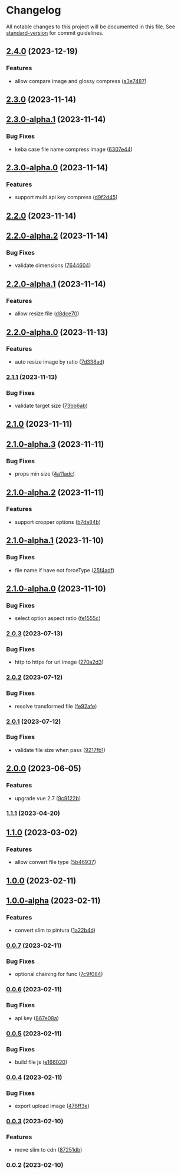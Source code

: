 # Changelog

All notable changes to this project will be documented in this file. See [standard-version](https://github.com/conventional-changelog/standard-version) for commit guidelines.

## [2.4.0](https://github.com/vuthanhbayit/upload-image/compare/v2.3.0...v2.4.0) (2023-12-19)


### Features

* allow compare image and glossy compress ([a3e7487](https://github.com/vuthanhbayit/upload-image/commit/a3e7487a714d86fa9a88e2e216132ccbd06d356b))

## [2.3.0](https://github.com/vuthanhbayit/upload-image/compare/v2.3.0-alpha.1...v2.3.0) (2023-11-14)

## [2.3.0-alpha.1](https://github.com/vuthanhbayit/upload-image/compare/v2.3.0-alpha.0...v2.3.0-alpha.1) (2023-11-14)


### Bug Fixes

* keba case file name compress image ([6307e44](https://github.com/vuthanhbayit/upload-image/commit/6307e442927cc32537c9d927b5533aa2e27b2c6a))

## [2.3.0-alpha.0](https://github.com/vuthanhbayit/upload-image/compare/v2.2.0...v2.3.0-alpha.0) (2023-11-14)


### Features

* support multi api key compress ([d9f2d45](https://github.com/vuthanhbayit/upload-image/commit/d9f2d458d0169d12563d79f961504d5c1f80f6e0))

## [2.2.0](https://github.com/vuthanhbayit/upload-image/compare/v2.2.0-alpha.2...v2.2.0) (2023-11-14)

## [2.2.0-alpha.2](https://github.com/vuthanhbayit/upload-image/compare/v2.2.0-alpha.1...v2.2.0-alpha.2) (2023-11-14)


### Bug Fixes

* validate dimensions ([7644604](https://github.com/vuthanhbayit/upload-image/commit/76446047ba19ae43e0305329f2cfbf537256e42c))

## [2.2.0-alpha.1](https://github.com/vuthanhbayit/upload-image/compare/v2.2.0-alpha.0...v2.2.0-alpha.1) (2023-11-14)


### Features

* allow resize file ([d8dce70](https://github.com/vuthanhbayit/upload-image/commit/d8dce7062a08f0332cae118c363f12d22518f740))

## [2.2.0-alpha.0](https://github.com/vuthanhbayit/upload-image/compare/v2.1.1...v2.2.0-alpha.0) (2023-11-13)


### Features

* auto resize image by ratio ([7d338ad](https://github.com/vuthanhbayit/upload-image/commit/7d338ad95961e08db6441659fd5ef7aa2f96ec6b))

### [2.1.1](https://github.com/vuthanhbayit/upload-image/compare/v2.1.0...v2.1.1) (2023-11-13)


### Bug Fixes

* validate target size ([73bb6ab](https://github.com/vuthanhbayit/upload-image/commit/73bb6ab50637d9ab657da132ebb1f7876b9077eb))

## [2.1.0](https://github.com/vuthanhbayit/upload-image/compare/v2.1.0-alpha.3...v2.1.0) (2023-11-11)

## [2.1.0-alpha.3](https://github.com/vuthanhbayit/upload-image/compare/v2.1.0-alpha.2...v2.1.0-alpha.3) (2023-11-11)


### Bug Fixes

* props min size ([4a11adc](https://github.com/vuthanhbayit/upload-image/commit/4a11adc42f886e86c1935895f712bc0190ecd57f))

## [2.1.0-alpha.2](https://github.com/vuthanhbayit/upload-image/compare/v2.1.0-alpha.1...v2.1.0-alpha.2) (2023-11-11)


### Features

* support cropper options ([b7da84b](https://github.com/vuthanhbayit/upload-image/commit/b7da84baf987d2caa4ac552c3b72afa1997e2cb0))

## [2.1.0-alpha.1](https://github.com/vuthanhbayit/upload-image/compare/v2.1.0-alpha.0...v2.1.0-alpha.1) (2023-11-10)


### Bug Fixes

* file name if have not forceType ([25f4adf](https://github.com/vuthanhbayit/upload-image/commit/25f4adfc9dc4826397a1beac0c0aa9697fa19c4c))

## [2.1.0-alpha.0](https://github.com/vuthanhbayit/upload-image/compare/v2.0.3...v2.1.0-alpha.0) (2023-11-10)


### Bug Fixes

* select option aspect ratio ([fe1555c](https://github.com/vuthanhbayit/upload-image/commit/fe1555cb384a9ef1b82bde15dffe98a433895d40))

### [2.0.3](https://github.com/vuthanhbayit/upload-image/compare/v2.0.2...v2.0.3) (2023-07-13)


### Bug Fixes

* http to https for url image ([270a2d3](https://github.com/vuthanhbayit/upload-image/commit/270a2d37660dfb0b927b486841bbf6596e1292da))

### [2.0.2](https://github.com/vuthanhbayit/upload-image/compare/v2.0.1...v2.0.2) (2023-07-12)


### Bug Fixes

* resolve transformed file ([fe92afe](https://github.com/vuthanhbayit/upload-image/commit/fe92afefd90bfda1067714e7dcd5ce658ae3c140))

### [2.0.1](https://github.com/vuthanhbayit/upload-image/compare/v2.0.0...v2.0.1) (2023-07-12)


### Bug Fixes

* validate file size when pass ([9217fb1](https://github.com/vuthanhbayit/upload-image/commit/9217fb1e220710d4624c91510ee40468480857ee))

## [2.0.0](https://github.com/vuthanhbayit/upload-image/compare/v1.1.1...v2.0.0) (2023-06-05)


### Features

* upgrade vue 2.7 ([9c9122b](https://github.com/vuthanhbayit/upload-image/commit/9c9122b69b425e5f399367b9810f27581a074764))

### [1.1.1](https://github.com/vuthanhbayit/upload-image/compare/v1.1.0...v1.1.1) (2023-04-20)

## [1.1.0](https://github.com/vuthanhbayit/upload-image/compare/v1.0.0...v1.1.0) (2023-03-02)


### Features

* allow convert file type ([5b46937](https://github.com/vuthanhbayit/upload-image/commit/5b46937e34fa86aef0d0ea534a48aeca1ba261b9))

## [1.0.0](https://github.com/vuthanhbayit/upload-image/compare/v1.0.0-alpha...v1.0.0) (2023-02-11)

## [1.0.0-alpha](https://github.com/vuthanhbayit/upload-image/compare/v0.0.7...v1.0.0-alpha) (2023-02-11)


### Features

* convert slim to pintura ([1a22b4d](https://github.com/vuthanhbayit/upload-image/commit/1a22b4dc12c37ba732ec595b9fdfeb7aae26c770))

### [0.0.7](https://github.com/vuthanhbayit/upload-image/compare/v0.0.6...v0.0.7) (2023-02-11)


### Bug Fixes

* optional chaining for func ([7c9f084](https://github.com/vuthanhbayit/upload-image/commit/7c9f084e43dbb3a3d696c3117b9170c5f094fe6c))

### [0.0.6](https://github.com/vuthanhbayit/upload-image/compare/v0.0.5...v0.0.6) (2023-02-11)


### Bug Fixes

* api key ([867e08a](https://github.com/vuthanhbayit/upload-image/commit/867e08a052958bc33a1ef68d7fa592dcfbb7df78))

### [0.0.5](https://github.com/vuthanhbayit/upload-image/compare/v0.0.4...v0.0.5) (2023-02-11)


### Bug Fixes

* build file js ([e166020](https://github.com/vuthanhbayit/upload-image/commit/e166020b7f1dbcb7c29e86cdc1323cd7e4b0c0ad))

### [0.0.4](https://github.com/vuthanhbayit/upload-image/compare/v0.0.3...v0.0.4) (2023-02-11)


### Bug Fixes

* export upload image ([476ff3e](https://github.com/vuthanhbayit/upload-image/commit/476ff3e823e085e94d22791de36a1c08b5282971))

### [0.0.3](https://github.com/vuthanhbayit/upload-image/compare/v0.0.2...v0.0.3) (2023-02-10)


### Features

* move slim to cdn ([87251db](https://github.com/vuthanhbayit/upload-image/commit/87251db3275f5f4c2d942b0601146ab4398ff41c))

### 0.0.2 (2023-02-10)
